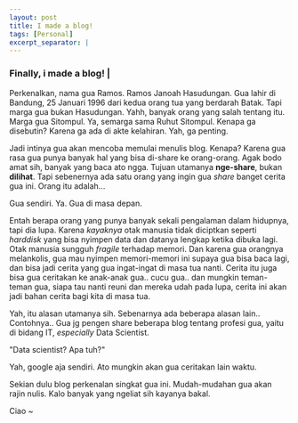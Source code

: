 ```yaml
---
layout: post
title: I made a blog!
tags: [Personal]
excerpt_separator: |
---
```


### Finally, i made a blog! |
Perkenalkan, nama gua Ramos. Ramos Janoah Hasudungan. Gua lahir di Bandung, 25 Januari 1996 dari kedua orang tua yang berdarah Batak. 
Tapi marga gua bukan Hasudungan. Yahh, banyak orang yang salah tentang itu. Marga gua Sitompul. Ya, semarga sama Ruhut Sitompul. Kenapa ga disebutin? Karena ga ada di akte kelahiran. Yah, ga penting.

Jadi intinya gua akan mencoba memulai menulis blog. Kenapa? Karena gua rasa gua punya banyak hal yang bisa di-share ke orang-orang. Agak bodo amat sih, banyak yang baca ato ngga. Tujuan utamanya **nge-share**, bukan **dilihat**. Tapi sebenernya ada satu orang yang ingin gua _share_ banget cerita gua ini. Orang itu adalah...

Gua sendiri. Ya. Gua di masa depan.

Entah berapa orang yang punya banyak sekali pengalaman dalam hidupnya, tapi dia lupa. Karena _kayaknya_ otak manusia tidak diciptkan seperti _harddisk_ yang bisa nyimpen data dan datanya lengkap ketika dibuka lagi. Otak manusia sungguh _fragile_ terhadap memori. Dan karena gua orangnya melankolis, gua mau nyimpen memori-memori ini supaya gua bisa baca lagi, dan bisa jadi cerita yang gua ingat-ingat di masa tua nanti. Cerita itu juga bisa gua ceritakan ke anak-anak gua.. cucu gua.. dan mungkin teman-teman gua, siapa tau nanti reuni dan mereka udah pada lupa, cerita ini akan jadi bahan cerita bagi kita di masa tua. 

Yah, itu alasan utamanya sih. Sebenarnya ada beberapa alasan lain.. Contohnya.. Gua jg pengen share beberapa blog tentang profesi gua, yaitu di bidang IT, _especially_ Data Scientist.

"Data scientist? Apa tuh?"

Yah, google aja sendiri. Ato mungkin akan gua ceritakan lain waktu.

Sekian dulu blog perkenalan singkat gua ini. Mudah-mudahan gua akan rajin nulis. Kalo banyak yang ngeliat sih kayanya bakal. 

Ciao ~
